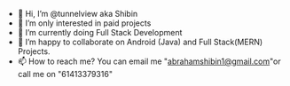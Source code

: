 - 👋 Hi, I’m @tunnelview aka Shibin
- 👀 I’m only interested in paid projects 
- 🌱 I’m currently doing Full Stack Development
- 💞️ I’m happy to collaborate on Android (Java) and Full Stack(MERN) Projects.
- 📫 How to reach me? You can email me "abrahamshibin1@gmail.com"or call me on "61413379316"

<!---
tunnelview/tunnelview is a ✨ special ✨ repository because its `README.md` (this file) appears on your GitHub profile.
You can click the Preview link to take a look at your changes.
--->
